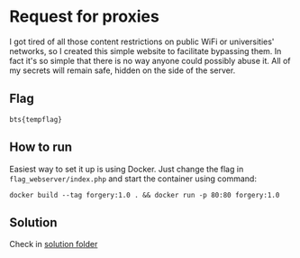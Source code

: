 # Request for proxies

I got tired of all those content restrictions on public WiFi or universities' networks, so I created this simple website to facilitate bypassing them. In fact it's so simple that there is no way anyone could possibly abuse it. All of my secrets will remain safe, hidden on the side of the server.

## Flag

```
bts{tempflag}
```

## How to run

Easiest way to set it up is using Docker. Just change the flag in `flag_webserver/index.php` and start the container using command:
```
docker build --tag forgery:1.0 . && docker run -p 80:80 forgery:1.0
```

## Solution

Check in [solution folder](./solution/README.md)
